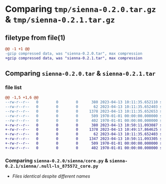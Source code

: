 # Comparing `tmp/sienna-0.2.0.tar.gz` & `tmp/sienna-0.2.1.tar.gz`

## filetype from file(1)

```diff
@@ -1 +1 @@
-gzip compressed data, was "sienna-0.2.0.tar", max compression
+gzip compressed data, was "sienna-0.2.1.tar", max compression
```

## Comparing `sienna-0.2.0.tar` & `sienna-0.2.1.tar`

### file list

```diff
@@ -1,5 +1,6 @@
--rw-r--r--   0        0        0      380 2023-04-13 10:11:35.652110 sienna-0.2.0/pyproject.toml
--rw-r--r--   0        0        0       62 2023-04-13 10:11:35.652403 sienna-0.2.0/sienna/__init__.py
--rw-r--r--   0        0        0     1378 2023-04-13 10:11:35.652653 sienna-0.2.0/sienna/core.py
--rw-r--r--   0        0        0      509 1970-01-01 00:00:00.000000 sienna-0.2.0/setup.py
--rw-r--r--   0        0        0      402 1970-01-01 00:00:00.000000 sienna-0.2.0/PKG-INFO
+-rw-r--r--   0        0        0      380 2023-04-13 10:50:11.093087 sienna-0.2.1/pyproject.toml
+-rw-r--r--   0        0        0     1378 2023-04-13 10:49:17.864625 sienna-0.2.1/sienna/.null-ls_875572_core.py
+-rw-r--r--   0        0        0       62 2023-04-13 10:11:35.652403 sienna-0.2.1/sienna/__init__.py
+-rw-r--r--   0        0        0     1347 2023-04-13 10:50:11.093305 sienna-0.2.1/sienna/core.py
+-rw-r--r--   0        0        0      509 1970-01-01 00:00:00.000000 sienna-0.2.1/setup.py
+-rw-r--r--   0        0        0      402 1970-01-01 00:00:00.000000 sienna-0.2.1/PKG-INFO
```

### Comparing `sienna-0.2.0/sienna/core.py` & `sienna-0.2.1/sienna/.null-ls_875572_core.py`

 * *Files identical despite different names*

